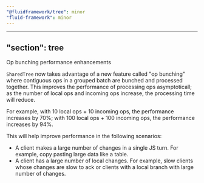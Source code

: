 ```yaml
---
"@fluidframework/tree": minor
"fluid-framework": minor
---
```

---
"section": tree
---

Op bunching performance enhancements

`SharedTree` now takes advantage of a new feature called "op bunching" where contiguous ops in a grouped batch are
bunched and processed together. This improves the performance of processing ops asymptoticall; as
the number of local ops and incoming ops increase, the processing time will reduce.

For example, with 10 local ops + 10 incoming ops, the performance increases by 70%; with 100 local ops + 100 incoming ops, the performance increases by 94%.

This will help improve performance in the following scenarios:

- A client makes a large number of changes in a single JS turn. For example, copy pasting large data like a table.
- A client has a large number of local changes. For example, slow clients whose changes are slow to ack or clients with
a local branch with large number of changes.
